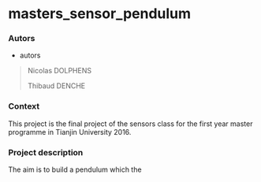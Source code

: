 # masters_sensor_pendulum

###  Autors
* autors

 >  Nicolas DOLPHENS
 > 
 >  Thibaud DENCHE

### Context
This project is the final project of the sensors class for the first year master programme in Tianjin University 2016.

### Project description
The aim is to build a pendulum which the 

